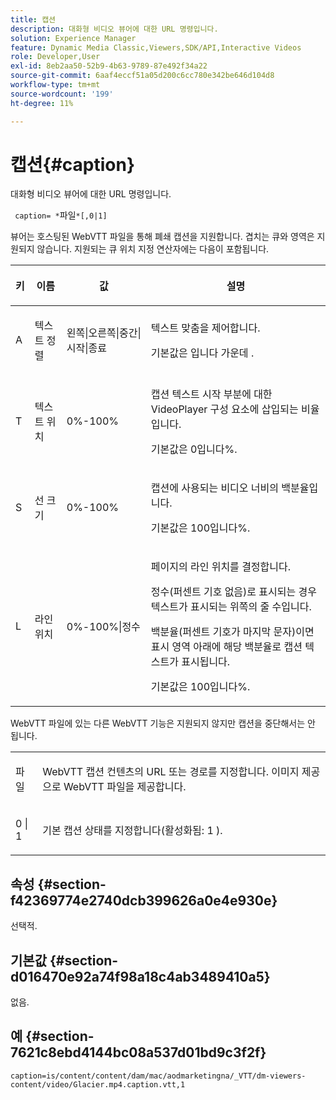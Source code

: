 ```yaml
---
title: 캡션
description: 대화형 비디오 뷰어에 대한 URL 명령입니다.
solution: Experience Manager
feature: Dynamic Media Classic,Viewers,SDK/API,Interactive Videos
role: Developer,User
exl-id: 8eb2aa50-52b9-4b63-9789-87e492f34a22
source-git-commit: 6aaf4eccf51a05d200c6cc780e342be646d104d8
workflow-type: tm+mt
source-wordcount: '199'
ht-degree: 11%

---
```


# 캡션{#caption}

대화형 비디오 뷰어에 대한 URL 명령입니다.

` caption= *`파일`*[,0|1]`

뷰어는 호스팅된 WebVTT 파일을 통해 폐쇄 캡션을 지원합니다. 겹치는 큐와 영역은 지원되지 않습니다. 지원되는 큐 위치 지정 연산자에는 다음이 포함됩니다.

<table id="table_62D89A06EC9E4E7983D1F26A2C85A621"> 
 <thead> 
  <tr> 
   <th colname="col1" class="entry"> <p>키 </p> </th> 
   <th colname="col2" class="entry"> <p>이름 </p> </th> 
   <th colname="col3" class="entry"> <p>값 </p> </th> 
   <th colname="col4" class="entry"> <p>설명 </p> </th> 
  </tr> 
 </thead>
 <tbody> 
  <tr> 
   <td colname="col1"> <p> <span class="codeph"> A </span> </p> </td> 
   <td colname="col2"> <p>텍스트 정렬 </p> </td> 
   <td colname="col3"> <p> <span class="codeph"> 왼쪽|오른쪽|중간|시작|종료 </span> </p> </td> 
   <td colname="col4"> <p> 텍스트 맞춤을 제어합니다. </p> <p>기본값은 입니다 <span class="codeph"> 가운데 </span>. </p> </td> 
  </tr> 
  <tr> 
   <td colname="col1"> <p> <span class="codeph"> T </span> </p> </td> 
   <td colname="col2"> <p>텍스트 위치 </p> </td> 
   <td colname="col3"> <p> 0%-100% </p> </td> 
   <td colname="col4"> <p> 캡션 텍스트 시작 부분에 대한 VideoPlayer 구성 요소에 삽입되는 비율입니다. </p> <p>기본값은 0입니다%. </p> </td> 
  </tr> 
  <tr> 
   <td colname="col1"> <p> <span class="codeph"> S </span> </p> </td> 
   <td colname="col2"> <p>선 크기 </p> </td> 
   <td colname="col3"> <p> 0%-100% </p> </td> 
   <td colname="col4"> <p> 캡션에 사용되는 비디오 너비의 백분율입니다. </p> <p>기본값은 100입니다%. </p> </td> 
  </tr> 
  <tr> 
   <td colname="col1"> <p> <span class="codeph"> L </span> </p> </td> 
   <td colname="col2"> <p>라인 위치 </p> </td> 
   <td colname="col3"> <p> 0%-100%|정수 </p> </td> 
   <td colname="col4"> <p> 페이지의 라인 위치를 결정합니다. </p> <p>정수(퍼센트 기호 없음)로 표시되는 경우 텍스트가 표시되는 위쪽의 줄 수입니다. </p> <p>백분율(퍼센트 기호가 마지막 문자)이면 표시 영역 아래에 해당 백분율로 캡션 텍스트가 표시됩니다. </p> <p>기본값은 100입니다%. </p> </td> 
  </tr> 
 </tbody> 
</table>

WebVTT 파일에 있는 다른 WebVTT 기능은 지원되지 않지만 캡션을 중단해서는 안 됩니다.

<table id="table_A5BB1C08DA4B425DBD0356C7D3693E75"> 
 <tbody> 
  <tr> 
   <td colname="col1"> <p> <span class="codeph"> <span class="varname"> 파일 </span> </span> </p> </td> 
   <td colname="col2"> <p> WebVTT 캡션 컨텐츠의 URL 또는 경로를 지정합니다. 이미지 제공으로 WebVTT 파일을 제공합니다. </p> </td> 
  </tr> 
  <tr> 
   <td colname="col1"> <p> <span class="codeph"> 0 | 1 </span> </p> </td> 
   <td colname="col2"> <p> 기본 캡션 상태를 지정합니다(활성화됨: <span class="codeph"> 1 </span>). </p> </td> 
  </tr> 
 </tbody> 
</table>

## 속성 {#section-f42369774e2740dcb399626a0e4e930e}

선택적.

## 기본값 {#section-d016470e92a74f98a18c4ab3489410a5}

없음.

## 예 {#section-7621c8ebd4144bc08a537d01bd9c3f2f}

```
caption=is/content/content/dam/mac/aodmarketingna/_VTT/dm-viewers-content/video/Glacier.mp4.caption.vtt,1
```
